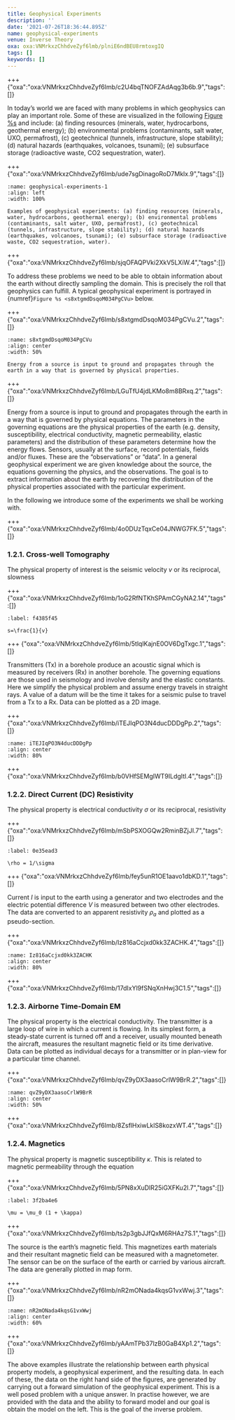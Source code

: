 ```yaml
---
title: Geophysical Experiments
description: ''
date: '2021-07-26T18:36:44.895Z'
name: geophysical-experiments
venue: Inverse Theory
oxa: oxa:VNMrkxzChhdveZyf6lmb/plniE6ndBEU8rmtoxgIQ
tags: []
keywords: []
---
```


+++ {"oxa":"oxa:VNMrkxzChhdveZyf6lmb/c2U4bqTNOFZAdAqg3b6b.9","tags":[]}

In today’s world we are faced with many problems in which geophysics can play an important role. Some of these are visualized in the following [Figure %s](#geophysical-experiments-1) and include: (a) finding resources (minerals, water, hydrocarbons, geothermal energy); (b) environmental problems (contaminants, salt water, UXO, permafrost), (c) geotechnical (tunnels, infrastructure, slope stability); (d) natural hazards (earthquakes, volcanoes, tsunami); (e) subsurface storage (radioactive waste, CO2 sequestration, water).

+++ {"oxa":"oxa:VNMrkxzChhdveZyf6lmb/ude7sgDinagoRoD7Mklx.9","tags":[]}

```{figure} images/VNMrkxzChhdveZyf6lmb-ude7sgDinagoRoD7Mklx-v9.png
:name: geophysical-experiments-1
:align: left
:width: 100%

Examples of geophysical experiments: (a) finding resources (minerals, water, hydrocarbons, geothermal energy); (b) environmental problems (contaminants, salt water, UXO, permafrost), (c) geotechnical (tunnels, infrastructure, slope stability); (d) natural hazards (earthquakes, volcanoes, tsunami); (e) subsurface storage (radioactive waste, CO2 sequestration, water).
```

+++ {"oxa":"oxa:VNMrkxzChhdveZyf6lmb/sjqOFAQPVki2XkV5LXiW.4","tags":[]}

To address these problems we need to be able to obtain information about the earth without directly sampling the domain. This is precisely the roll that geophysics can fulfill. A typical geophysical experiment is portrayed in {numref}`Figure %s <s8xtgmdDsqoM034PgCVu>` below.

+++ {"oxa":"oxa:VNMrkxzChhdveZyf6lmb/s8xtgmdDsqoM034PgCVu.2","tags":[]}

```{figure} images/VNMrkxzChhdveZyf6lmb-s8xtgmdDsqoM034PgCVu-v2.png
:name: s8xtgmdDsqoM034PgCVu
:align: center
:width: 50%

Energy from a source is input to ground and propagates through the earth in a way that is governed by physical properties.
```

+++ {"oxa":"oxa:VNMrkxzChhdveZyf6lmb/LGuTfU4jdLKMo8m8BRxq.2","tags":[]}

Energy from a source is input to ground and propagates through the earth in a way that is governed by physical equations. The parameters in the governing equations are the physical properties of the earth (e.g. density, susceptibility, electrical conductivity, magnetic permeability, elastic parameters) and the distribution of these parameters determine how the energy flows. Sensors, usually at the surface, record potentials, fields and/or fluxes. These are the “observations” or “data”. In a general geophysical experiment we are given knowledge about the source, the equations governing the physics, and the observations. The goal is to extract information about the earth by recovering the distribution of the physical properties associated with the particular experiment.

In the following we introduce some of the experiments we shall be working with.

+++ {"oxa":"oxa:VNMrkxzChhdveZyf6lmb/4o0DUzTqxCe04JNWG7FK.5","tags":[]}

### 1.2.1. Cross-well Tomography

The physical property of interest is the seismic velocity $v$ or its reciprocal, slowness

+++ {"oxa":"oxa:VNMrkxzChhdveZyf6lmb/1oG2RfNTKhSPAmCGyNA2.14","tags":[]}

```{math}
:label: f4385f45

s=\frac{1}{v}
```

+++ {"oxa":"oxa:VNMrkxzChhdveZyf6lmb/5tlqlKajnE0OV6DgTxgc.1","tags":[]}

Transmitters (Tx) in a borehole produce an acoustic signal which is measured by receivers (Rx) in another borehole. The governing equations are those used in seismology and involve density and the elastic constants. Here we simplify the physical problem and assume energy travels in straight rays. A value of a datum will be the time it takes for a seismic pulse to travel from a Tx to a Rx. Data can be plotted as a 2D image.

+++ {"oxa":"oxa:VNMrkxzChhdveZyf6lmb/iTEJIqPO3N4ducDDDgPp.2","tags":[]}

```{figure} images/VNMrkxzChhdveZyf6lmb-iTEJIqPO3N4ducDDDgPp-v2.png
:name: iTEJIqPO3N4ducDDDgPp
:align: center
:width: 80%
```

+++ {"oxa":"oxa:VNMrkxzChhdveZyf6lmb/b0VHfSEMgIWT9ILdgItl.4","tags":[]}

### 1.2.2. Direct Current (DC) Resistivity

The physical property is electrical conductivity $\sigma$ or its reciprocal, resistivity

+++ {"oxa":"oxa:VNMrkxzChhdveZyf6lmb/mSbPSXOGQw2RminBZjJI.7","tags":[]}

```{math}
:label: 0e35ead3

\rho = 1/\sigma
```

+++ {"oxa":"oxa:VNMrkxzChhdveZyf6lmb/fey5unR1OE1aavo1dbKD.1","tags":[]}

Current $I$ is input to the earth using a generator and two electrodes and the electric potential difference $V$ is measured between two other electrodes. The data are converted to an apparent resistivity $\rho_a$ and plotted as a pseudo-section.

+++ {"oxa":"oxa:VNMrkxzChhdveZyf6lmb/Iz816aCcjxd0kk3ZACHK.4","tags":[]}

```{figure} images/VNMrkxzChhdveZyf6lmb-Iz816aCcjxd0kk3ZACHK-v4.png
:name: Iz816aCcjxd0kk3ZACHK
:align: center
:width: 80%
```

+++ {"oxa":"oxa:VNMrkxzChhdveZyf6lmb/17dIxYl9fSNqXnHwj3C1.5","tags":[]}

### 1.2.3. Airborne Time-Domain EM

The physical property is the electrical conductivity. The transmitter is a large loop of wire in which a current is flowing. In its simplest form, a steady-state current is turned off and a receiver, usually mounted beneath the aircraft, measures the resultant magnetic field or its time derivative. Data can be plotted as individual decays for a transmitter or in plan-view for a particular time channel.

+++ {"oxa":"oxa:VNMrkxzChhdveZyf6lmb/qvZ9yDX3aasoCrlW9BrR.2","tags":[]}

```{figure} images/VNMrkxzChhdveZyf6lmb-qvZ9yDX3aasoCrlW9BrR-v2.png
:name: qvZ9yDX3aasoCrlW9BrR
:align: center
:width: 50%
```

+++ {"oxa":"oxa:VNMrkxzChhdveZyf6lmb/8ZsflHxiwLklS8kozxWT.4","tags":[]}

### 1.2.4. Magnetics

The physical property is magnetic susceptibility $\kappa$. This is related to magnetic permeability through the equation

+++ {"oxa":"oxa:VNMrkxzChhdveZyf6lmb/5PN8xXuDlR25iGXFKu2l.7","tags":[]}

```{math}
:label: 3f2ba4e6

\mu = \mu_0 (1 + \kappa)
```

+++ {"oxa":"oxa:VNMrkxzChhdveZyf6lmb/ts2p3gbJJfQxM6RHAz7S.1","tags":[]}

The source is the earth’s magnetic field. This magnetizes earth materials and their resultant magnetic field can be measured with a magnetometer. The sensor can be on the surface of the earth or carried by various aircraft. The data are generally plotted in map form.

+++ {"oxa":"oxa:VNMrkxzChhdveZyf6lmb/nR2mONada4kqsG1vxWwj.3","tags":[]}

```{figure} images/VNMrkxzChhdveZyf6lmb-nR2mONada4kqsG1vxWwj-v3.png
:name: nR2mONada4kqsG1vxWwj
:align: center
:width: 60%
```

+++ {"oxa":"oxa:VNMrkxzChhdveZyf6lmb/yAAmTPb37lzB0GaB4Xp1.2","tags":[]}

The above examples illustrate the relationship between earth physical property models, a geophysical experiment, and the resulting data. In each of these, the data on the right hand side of the figures, are generated by carrying out a forward simulation of the geophysical experiment. This is a well posed problem with a unique answer. In practise however, we are provided with the data and the ability to forward model and our goal is obtain the model on the left. This is the goal of the inverse problem.

